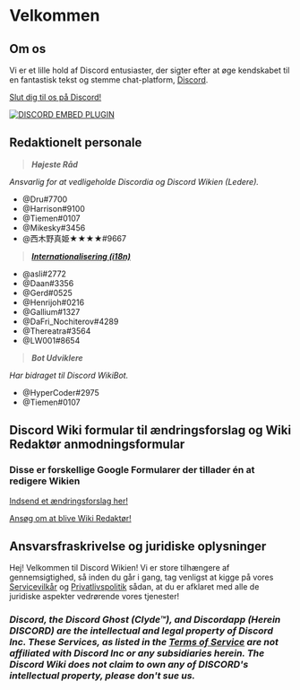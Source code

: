 <!-- TITLE: Danish - Startside -->
<!-- SUBTITLE: Velkommen til Discord Wiki! -->

# Velkommen
## Om os

Vi er et lille hold af Discord entusiaster, der sigter efter at øge kendskabet til en fantastisk tekst og stemme chat-platform, [Discord](https://discordapp.com).

[Slut dig til os på Discord!](https://discord.gg/WHz5r3N)

<a href="https://discord.gg/WHz5r3N">![DISCORD EMBED PLUGIN](https://discordapp.com/api/guilds/268800390961561601/widget.png?style=banner2)</a>

## Redaktionelt personale
> ***Højeste Råd***

*Ansvarlig for at vedligeholde Discordia og Discord Wikien (Ledere).*
* @Dru#7700
* @Harrison#9100
* @Tiemen#0107
* @Mikesky#3456
* @西木野真姫★★★★#9667

> ***[Internationalisering  (i18n)](http://discordia.me/translations)***

* @asli#2772
* @Daan#3356
* @Gerd#0525
* @Henrijoh#0216
* @Gallium#1327
* @DaFri_Nochiterov#4289
* @Thereatra#3564
* @LW001#8654

> ***Bot Udviklere***

*Har bidraget til Discord WikiBot.*
* @HyperCoder#2975
* @Tiemen#0107

## Discord Wiki formular til ændringsforslag og Wiki Redaktør anmodningsformular
### Disse er forskellige Google Formularer der tillader én at redigere Wikien

[Indsend et ændringsforslag her!](https://goo.gl/forms/tXAUTq1uWNd5UJo43)

[Ansøg om at blive Wiki Redaktør!](https://goo.gl/forms/acaEgDcB2wLvAyUs1)
## Ansvarsfraskrivelse og juridiske oplysninger
Hej! Velkommen til Discord Wikien! Vi er store tilhængere af gennemsigtighed, så inden du går i gang, tag venligst at kigge på vores [Servicevilkår](/da/servicevilkar) og [Privatlivspolitik](/da/privatlivspolitik) sådan, at du er afklaret med alle de juridiske aspekter vedrørende vores tjenester!

### ***Discord, the Discord Ghost (Clyde™), and Discordapp (Herein DISCORD) are the intellectual and legal property of Discord Inc. These Services, as listed in the [Terms of Service](/terms) are not affiliated with Discord Inc or any subsidiaries herein. The Discord Wiki does not claim to own any of DISCORD's intellectual property, please don't sue us.***